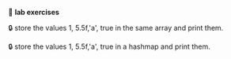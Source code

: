 :beginner: **lab exercises**

:lock: store the values 1, 5.5f,'a', true in the same array and print them.

:lock:  store the values 1, 5.5f,'a', true in a hashmap and print them.
